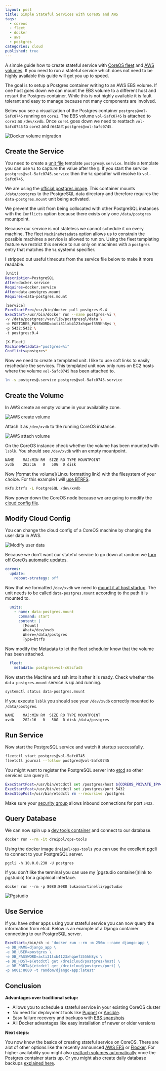 ```yaml
---
layout: post
title: Simple Stateful Services with CoreOS and AWS
tags:
  - coreos
  - fleet
  - docker
  - aws
  - postgres
categories: cloud
published: true
---
```


A simple guide how to create stateful service with [CoreOS fleet](https://coreos.com/using-coreos/clustering/) and [AWS volumes](https://aws.amazon.com/ebs/).
If you need to run a stateful service which does not need to be highly available
this guide will get you up to speed.

The goal is to setup a Postgres container writing to an AWS EBS volume.
If one host goes down we can mount the EBS volume to a different host
and restart the Postgres container. While this is not highly available it is
fault tolerant and easy to manage because not many components are involved.

Below you see a visualization of the Postgres
container `postgres@vol-5afc0745` running on `core1`.
The EBS volume `vol-5afc0745` is attached to `core1` as `/dev/xvdb`.
Once `core1` goes down we need to reattach `vol-5afc0745` to
`core2` and restart `postgres@vol-5afc0745`.

![Docker volume migration](/media/docker_volume_migration.gif)

## Create the Service

You need to create a [unit file](https://coreos.com/docs/launching-containers/launching/fleet-unit-files/) template `postgres@.service`.
Inside a template you can use `%i` to capture the value after the `@`.
If you start the service `postgres@vol-5afc0745.service` then the `%i` specifier
will resolve to `vol-5afc0745`.

We are using the [official postgres image](https://registry.hub.docker.com/_/postgres/).
This container mounts `/data/postgres` to the PostgreSQL data directory
and therefore requires the `data-postgres.mount` unit being activated.

We prevent the unit from being collocated with other PostgreSQL instances
with the `Conflicts` option because there exists
only one `/data/postgres` mountpoint.

Because our service is not stateless we cannot schedule it on
every machine. The fleet `MachineMetadata` option allows us
to constrain the possible machines a service is allowed to run on.
Using the fleet templating feature we restrict this service to run
only on machines with a `postgres` entry that matches the `%i` systemd specifier.

I stripped out useful timeouts from the service file below to make
it more readable.

```bash
[Unit]
Description=PostgreSQL
After=docker.service
Requires=docker.service
After=data-postgres.mount
Requires=data-postgres.mount

[Service]
ExecStartPre=/usr/bin/docker pull postgres:9.4
ExecStart=/usr/bin/docker run --name postgres-%i \
-v /data/postgres:/var/lib/postgresql/data \
-e POSTGRES_PASSWORD=axti31lxb4123xhqaef355hh8ys \
-p 5432:5432 \
-t postgres:9.4

[X-Fleet]
MachineMetadata="postgres=%i"
Conflicts=postgres*
```

Now we need to create a templated unit. I like to use soft links
to easily reschedule the services.
This templated unit now only runs on EC2 hosts where the
volume `vol-5afc0745` has been attached to.

```bash
ln -s postgres@.service postgres@vol-5afc0745.service
```

## Create the Volume

In AWS create an empty volume in your availability zone.

![AWS create volume](/media/create_volume.png)

Attach it as `/dev/xvdb` to the running CoreOS instance.

![AWS attach volume](/media/attach_volume.png)

On the CoreOS instance check whether the volume has been mounted with `lsblk`.
You should see `/dev/xvdb` with an empty mountpoint.

```bash
NAME    MAJ:MIN RM  SIZE RO TYPE MOUNTPOINT
xvdb    202:16   0   50G  0 disk
```

Now [format the volume](Linxu formatting link) with the filesystem of your choice.
For this example I will [use BTRFS](http://www.palepurple.co.uk/filesystem-magic-aws-ebs-volumes-btrfs).

```bash
mkfs.btrfs -L PostgreSQL /dev/xvdb
```

Now power down the CoreOS node because we are going to modify the [cloud config file](https://coreos.com/docs/cluster-management/setup/cloudinit-cloud-config/).

## Modify Cloud Config

You can change the cloud config of a CoreOS machine by changing the user data
in AWS.

![Modify user data](/media/change_userdata.png)

Because we don't want our stateful service to go down at random we 
[turn off CoreOs automatic updates](https://coreos.com/docs/cluster-management/setup/update-strategies/).

```yaml
coreos:
  update:
    reboot-strategy: off
```

Now that we formatted `/dev/xvdb` we need to [mount it at host startup](http://www.freedesktop.org/software/systemd/man/systemd.mount.html).
The unit needs to be called `data-postgres.mount` according to the
path it is mounted to.

```yaml
  units:
    - name: data-postgres.mount
      command: start
      content: |
        [Mount]
        What=/dev/xvdb
        Where=/data/postgres
        Type=btrfs
```

Now modify the Metadata to let the fleet scheduler know
that the volume has been attached.

```yaml
  fleet:
    metadata: postgres=vol-c65cfad5
```

Now start the Machine and ssh into it after it is ready.
Check whether the `data-postgres.mount` service is up and running.

```bash
systemctl status data-postgres.mount
```

If you execute `lsblk` you should see your `/dev/xvdb` correctly mounted
to `/data/postgres`.

```bash
NAME    MAJ:MIN RM  SIZE RO TYPE MOUNTPOINT
xvdb    202:16   0   50G  0 disk /data/postgres
```

## Run Service

Now start the PostgreSQL service and watch it startup successfully.

```bash
fleetctl start postgres@vol-5afc0745
fleetctl journal --follow postgres@vol-5afc0745
```

You might want to register the PostgreSQL server into [etcd](https://coreos.com/docs/distributed-configuration/getting-started-with-etcd/)
so other services can query it.

```bash
ExecStartPost=/usr/bin/etcdctl set /postgres/host ${COREOS_PRIVATE_IPV4}
ExecStartPost=/usr/bin/etcdctl set /postgres/port 5432
ExecStopPost=/usr/bin/etcdctl rm --recursive /postgres
```

Make sure your [security group](https://docs.aws.amazon.com/AmazonVPC/latest/UserGuide/VPC_SecurityGroups.html) allows inbound connections for port `5432`. 

## Query Database

We can now spin up a [dev tools container](http://www.hokstad.com/docker/patterns) and connect to our database.

```bash
docker run --rm -it dreipol/ops-tools
```

Using the docker image `dreipol/ops-tools` you can use the excellent [pgcli](http://pgcli.com/)
to connect to your PostgreSQL server.

```
pgcli -h 10.0.0.230 -U postgres 
```

If you don't like the terminal you can use my [pgstudio container](link to pgstudio) for a graphical interface.

```
docker run --rm -p 8080:8080 lukasmartinelli/pgstudio
```

![Pgstudio](/media/pgstudio.png)

## Use Service

If you have other apps using your stateful service you can now
query the information from etcd.  Below is an example of a Django container connecting to our PostgreSQL server.

```bash
ExecStart=/bin/sh -c 'docker run --rm -m 256m --name django-app \
-e DB_NAME=django_app \
-e DB_USER=postgres \
-e DB_PASSWORD=axti31lxb4123xhqaef355hh8ys \
-e DB_HOST=$(etcdctl get /dreicloud/postgres/host) \
-e DB_PORT=$(etcdctl get /dreicloud/postgres/port) \
-p 6001:8000 -t random/django-app:latest'
```

## Conclusion

**Advantages over traditional setup:**

- Allows you to schedule a stateful service in your existing CoreOS cluster
- No need for deployment tools like [Puppet](https://puppetlabs.com/) or [Ansible](http://www.ansible.com/home).
- Easy failure recovery and backups with [EBS snapshots](https://docs.aws.amazon.com/AWSEC2/latest/UserGuide/ebs-creating-snapshot.html)
- All Docker advantages like easy installation of newer or older versions

**Next steps:**

You now know the basics of creating stateful service on CoreOS.
There are alot of other options like the recently announced [AWS EFS](https://aws.amazon.com/efs/) or [Flocker](https://github.com/ClusterHQ/flocker).
For higher availability you might also [reattach volumes automatically](https://github.com/SeanBannister/aws-helper-scripts/blob/master/bin/i-attach-volume) once
the Postgres container starts up.
Or you might also create daily database backups [explained here](https://github.com/colinbjohnson/aws-missing-tools/tree/master/ec2-automate-backup).
